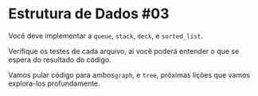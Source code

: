# Estrutura de Dados #03

Você deve implementar a `queue`, `stack`, `deck`, e `sorted_list`.

Verifique os testes de cada arquivo, aí você poderá entender o que se espera do resultado do código.

Vamos pular código para ambos`graph`, e `tree`, próximas lições que vamos explora-los profundamente.
